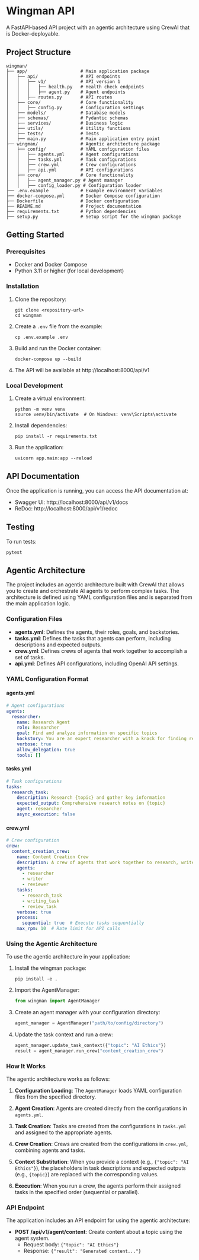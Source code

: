 # Wingman API

A FastAPI-based API project with an agentic architecture using CrewAI that is Docker-deployable.

## Project Structure

```
wingman/
├── app/                    # Main application package
│   ├── api/                # API endpoints
│   │   ├── v1/             # API version 1
│   │   │   ├── health.py   # Health check endpoints
│   │   │   ├── agent.py    # Agent endpoints
│   │   ├── routes.py       # API routes
│   ├── core/               # Core functionality
│   │   ├── config.py       # Configuration settings
│   ├── models/             # Database models
│   ├── schemas/            # Pydantic schemas
│   ├── services/           # Business logic
│   ├── utils/              # Utility functions
│   ├── tests/              # Tests
│   ├── main.py             # Main application entry point
├── wingman/                # Agentic architecture package
│   ├── config/             # YAML configuration files
│   │   ├── agents.yml      # Agent configurations
│   │   ├── tasks.yml       # Task configurations
│   │   ├── crew.yml        # Crew configurations
│   │   ├── api.yml         # API configurations
│   ├── core/               # Core functionality
│   │   ├── agent_manager.py # Agent manager
│   │   ├── config_loader.py # Configuration loader
├── .env.example            # Example environment variables
├── docker-compose.yml      # Docker Compose configuration
├── Dockerfile              # Docker configuration
├── README.md               # Project documentation
├── requirements.txt        # Python dependencies
├── setup.py                # Setup script for the wingman package
```

## Getting Started

### Prerequisites

- Docker and Docker Compose
- Python 3.11 or higher (for local development)

### Installation

1. Clone the repository:
   ```
   git clone <repository-url>
   cd wingman
   ```

2. Create a `.env` file from the example:
   ```
   cp .env.example .env
   ```

3. Build and run the Docker container:
   ```
   docker-compose up --build
   ```

4. The API will be available at http://localhost:8000/api/v1

### Local Development

1. Create a virtual environment:
   ```
   python -m venv venv
   source venv/bin/activate  # On Windows: venv\Scripts\activate
   ```

2. Install dependencies:
   ```
   pip install -r requirements.txt
   ```

3. Run the application:
   ```
   uvicorn app.main:app --reload
   ```

## API Documentation

Once the application is running, you can access the API documentation at:

- Swagger UI: http://localhost:8000/api/v1/docs
- ReDoc: http://localhost:8000/api/v1/redoc

## Testing

To run tests:

```
pytest
```

## Agentic Architecture

The project includes an agentic architecture built with CrewAI that allows you to create and orchestrate AI agents to perform complex tasks. The architecture is defined using YAML configuration files and is separated from the main application logic.

### Configuration Files

- **agents.yml**: Defines the agents, their roles, goals, and backstories.
- **tasks.yml**: Defines the tasks that agents can perform, including descriptions and expected outputs.
- **crew.yml**: Defines crews of agents that work together to accomplish a set of tasks.
- **api.yml**: Defines API configurations, including OpenAI API settings.

### YAML Configuration Format

#### agents.yml
```yaml
# Agent configurations
agents:
  researcher:
    name: Research Agent
    role: Researcher
    goal: Find and analyze information on specific topics
    backstory: You are an expert researcher with a knack for finding relevant information quickly and efficiently.
    verbose: true
    allow_delegation: true
    tools: []
```

#### tasks.yml
```yaml
# Task configurations
tasks:
  research_task:
    description: Research {topic} and gather key information
    expected_output: Comprehensive research notes on {topic}
    agent: researcher
    async_execution: false
```

#### crew.yml
```yaml
# Crew configuration
crew:
  content_creation_crew:
    name: Content Creation Crew
    description: A crew of agents that work together to research, write, and review content
    agents:
      - researcher
      - writer
      - reviewer
    tasks:
      - research_task
      - writing_task
      - review_task
    verbose: true
    process:
      sequential: true  # Execute tasks sequentially
    max_rpm: 10  # Rate limit for API calls
```

### Using the Agentic Architecture

To use the agentic architecture in your application:

1. Install the wingman package:
   ```
   pip install -e .
   ```

2. Import the AgentManager:
   ```python
   from wingman import AgentManager
   ```

3. Create an agent manager with your configuration directory:
   ```python
   agent_manager = AgentManager("path/to/config/directory")
   ```

4. Update the task context and run a crew:
   ```python
   agent_manager.update_task_context({"topic": "AI Ethics"})
   result = agent_manager.run_crew("content_creation_crew")
   ```

### How It Works

The agentic architecture works as follows:

1. **Configuration Loading**: The `AgentManager` loads YAML configuration files from the specified directory.

2. **Agent Creation**: Agents are created directly from the configurations in `agents.yml`.

3. **Task Creation**: Tasks are created from the configurations in `tasks.yml` and assigned to the appropriate agents.

4. **Crew Creation**: Crews are created from the configurations in `crew.yml`, combining agents and tasks.

5. **Context Substitution**: When you provide a context (e.g., `{"topic": "AI Ethics"}`), the placeholders in task descriptions and expected outputs (e.g., `{topic}`) are replaced with the corresponding values.

6. **Execution**: When you run a crew, the agents perform their assigned tasks in the specified order (sequential or parallel).

### API Endpoint

The application includes an API endpoint for using the agentic architecture:

- **POST /api/v1/agent/content**: Create content about a topic using the agent system.
  - Request body: `{"topic": "AI Ethics"}`
  - Response: `{"result": "Generated content..."}`
